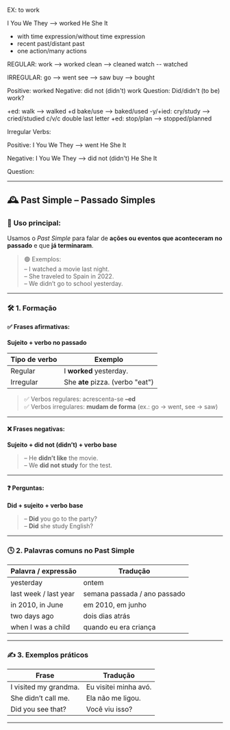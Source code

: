 
EX: to work

I 
You
We
They      --> worked
He
She
It

* with time expression/without time expression
* recent past/distant past
* one action/many actions

REGULAR:
work --> worked
clean --> cleaned
watch -- watched

IRREGULAR:
go --> went
see --> saw
buy --> bought


Positive: worked
Negative: did not (didn't) work
Question: Did/didn't (to be) work?


+ed: walk --> walked
+d bake/use --> baked/used
-y/+ied: cry/study --> cried/studied
c/v/c double last letter +ed: stop/plan --> stopped/planned



Irregular Verbs:

Positive:
I 
You
We
They      --> went
He
She
It

Negative: 
I 
You
We
They      --> did not (didn't)
He
She
It

Question:

---

## 🕰️ **Past Simple – Passado Simples**

### 📌 **Uso principal:**

Usamos o _Past Simple_ para falar de **ações ou eventos que aconteceram no passado** e que **já terminaram**.

> 🟢 Exemplos:  
> – I watched a movie last night.  
> – She traveled to Spain in 2022.  
> – We didn’t go to school yesterday.

---

### 🛠️ **1. Formação**

#### ✅ **Frases afirmativas:**

**Sujeito + verbo no passado**

|Tipo de verbo|Exemplo|
|---|---|
|Regular|I **worked** yesterday.|
|Irregular|She **ate** pizza. (verbo "eat")|

> ✅ Verbos regulares: acrescenta-se **–ed**  
> ✅ Verbos irregulares: **mudam de forma** (ex.: go → went, see → saw)

---

#### ❌ **Frases negativas:**

**Sujeito + did not (didn’t) + verbo base**

> – He **didn’t like** the movie.  
> – We **did not study** for the test.

---

#### ❓ **Perguntas:**

**Did + sujeito + verbo base**

> – **Did** you go to the party?  
> – **Did** she study English?

---

### 🕓 **2. Palavras comuns no Past Simple**

|Palavra / expressão|Tradução|
|---|---|
|yesterday|ontem|
|last week / last year|semana passada / ano passado|
|in 2010, in June|em 2010, em junho|
|two days ago|dois dias atrás|
|when I was a child|quando eu era criança|

---

### ✍️ **3. Exemplos práticos**

|Frase|Tradução|
|---|---|
|I visited my grandma.|Eu visitei minha avó.|
|She didn’t call me.|Ela não me ligou.|
|Did you see that?|Você viu isso?|

---
